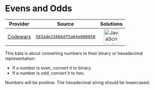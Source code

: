 [_metadata_:generated]: - "true"

# Evens and Odds

<!-- INFO TABLE BEGIN -->

| Provider                                        | Source                                                                               | Solutions                                                                                                                                                    |
| :---------------------------------------------: | :----------------------------------------------------------------------------------: | :----------------------------------------------------------------------------------------------------------------------------------------------------------: |
| [Codewars](../../../docs/providers/Codewars.md) | [`583ade15666df5a64e000058`](https://www.codewars.com/kata/583ade15666df5a64e000058) | [<img src="https://res.cloudinary.com/rascaltwo/image/upload/v1631924076/javascript_ehszr7.svg" alt="JavaScript" title="JavaScript" width="50" />](solve.js) |

<!-- INFO TABLE END -->

This kata is about converting numbers to their binary or hexadecimal representation:
* If a number is even, convert it to binary.
* If a number is odd, convert it to hex.

Numbers will be positive. The hexadecimal string should be lowercased.
